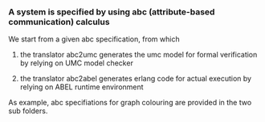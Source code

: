 ### A system is specified by using abc (attribute-based communication) calculus

We start from a given abc specification, from which

1. the translator abc2umc generates the umc model for formal verification by relying on UMC model checker

2. the translator abc2abel generates erlang code for actual execution by relying on ABEL runtime environment

As example, abc specifiations for graph colouring are provided in the
two sub folders.
